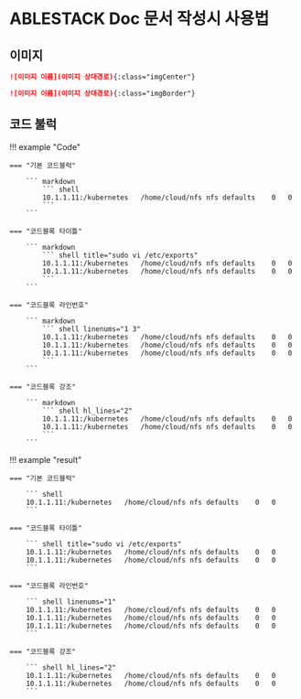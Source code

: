 # ABLESTACK Doc 문서 작성시 사용법

## 이미지

```markdown title="가온데 정렬"
![이미지 이름](이미지 상대경로){:class="imgCenter"}
```

```markdown title="이미지 테두리"
![이미지 이름](이미지 상대경로){:class="imgBorder"}
```

## 코드 불럭 

!!! example "Code"

    === "기본 코드블럭"

        ``` markdown
            ``` shell
            10.1.1.11:/kubernetes	/home/cloud/nfs	nfs	defaults	0	0
            ```
        ```

    === "코드블록 타이틀"
        
        ``` markdown
            ``` shell title="sudo vi /etc/exports"
            10.1.1.11:/kubernetes	/home/cloud/nfs	nfs	defaults	0	0
            10.1.1.11:/kubernetes	/home/cloud/nfs	nfs	defaults	0	0
            ```
        ```

    === "코드블록 라인번호"
        
        ``` markdown
            ``` shell linenums="1 3"
            10.1.1.11:/kubernetes	/home/cloud/nfs	nfs	defaults	0	0
            10.1.1.11:/kubernetes	/home/cloud/nfs	nfs	defaults	0	0
            10.1.1.11:/kubernetes	/home/cloud/nfs	nfs	defaults	0	0
            ```
        ```

    === "코드블록 강조"
        
        ``` markdown
            ``` shell hl_lines="2"
            10.1.1.11:/kubernetes	/home/cloud/nfs	nfs	defaults	0	0
            10.1.1.11:/kubernetes	/home/cloud/nfs	nfs	defaults	0	0
            ```
        ```

!!! example "result"

    === "기본 코드블럭"

        ``` shell
        10.1.1.11:/kubernetes	/home/cloud/nfs	nfs	defaults	0	0
        ```

    === "코드블록 타이틀"
        
        ``` shell title="sudo vi /etc/exports"
        10.1.1.11:/kubernetes	/home/cloud/nfs	nfs	defaults	0	0
        10.1.1.11:/kubernetes	/home/cloud/nfs	nfs	defaults	0	0
        ```

    === "코드블록 라인번호"
        
        ``` shell linenums="1"
        10.1.1.11:/kubernetes	/home/cloud/nfs	nfs	defaults	0	0
        10.1.1.11:/kubernetes	/home/cloud/nfs	nfs	defaults	0	0
        10.1.1.11:/kubernetes	/home/cloud/nfs	nfs	defaults	0	0
        ```

    === "코드블록 강조"
        
        ``` shell hl_lines="2"
        10.1.1.11:/kubernetes	/home/cloud/nfs	nfs	defaults	0	0
        10.1.1.11:/kubernetes	/home/cloud/nfs	nfs	defaults	0	0
        ```

